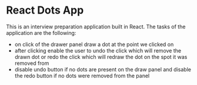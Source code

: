 # React Dots App

This is an interview preparation application built in React.
The tasks of the application are the following:
- on click of the drawer panel draw a dot at the point we clicked on
- after clicking enable the user to undo the click which will remove the drawn dot or redo the click which will redraw the dot on the spot it was removed from
- disable undo button if no dots are present on the draw panel and disable the redo button if no dots were removed from the panel